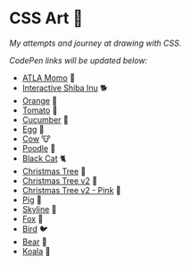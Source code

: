 # CSS Art 🎨 #

*My attempts and journey at drawing with CSS.*

*CodePen links will be updated below:*

* [ATLA Momo](https://codepen.io/aradevich/pen/vYXJywm) 🐒
* [Interactive Shiba Inu](https://codepen.io/aradevich/pen/YzGQoxe) 🐕
* [Orange](https://codepen.io/aradevich/pen/LYRLQxV) 🍊
* [Tomato](https://codepen.io/aradevich/pen/oNzwXzb) 🍅
* [Cucumber](https://codepen.io/aradevich/pen/zYKwPyR) 🥒
* [Egg](https://codepen.io/aradevich/pen/zYKwPyR) 🥚
* [Cow](https://codepen.io/aradevich/pen/JjRbWyK) 🐮
* [Poodle](https://codepen.io/aradevich/pen/yLaaxxy) 🐩
* [Black Cat](https://codepen.io/aradevich/pen/abmmzMy) 🐈
* [Christmas Tree](https://codepen.io/aradevich/pen/WNGQaVL) 🎄
* [Christmas Tree v2](https://codepen.io/aradevich/pen/KKgVLbB) 🎄
* [Christmas Tree v2 - Pink](https://codepen.io/aradevich/pen/GRjoyMb) 🎄
* [Pig](https://codepen.io/aradevich/pen/YzGyPWb) 🐷
* [Skyline](https://codepen.io/aradevich/pen/ExgaOKv) 🌃
* [Fox](https://codepen.io/aradevich/pen/NWRPLNj) 🦊
* [Bird](https://codepen.io/aradevich/pen/LYRELrM) 🐦
* [Bear](https://codepen.io/aradevich/pen/oNzNKWX) 🐻
* [Koala](https://codepen.io/aradevich/pen/bGwGPve) 🐨

